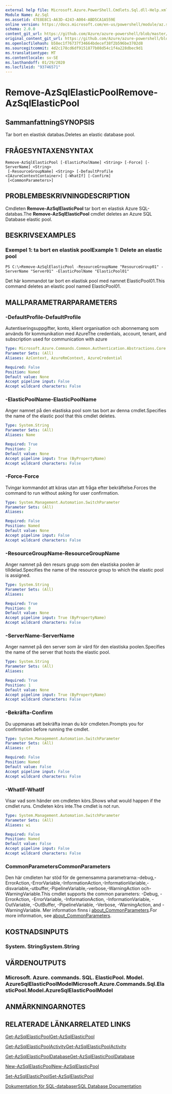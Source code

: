 ```yaml
---
external help file: Microsoft.Azure.PowerShell.Cmdlets.Sql.dll-Help.xml
Module Name: Az.Sql
ms.assetid: 47E8E8C1-A63D-4243-A004-ABD5CA1A559E
online version: https://docs.microsoft.com/en-us/powershell/module/az.sql/remove-azsqlelasticpool
schema: 2.0.0
content_git_url: https://github.com/Azure/azure-powershell/blob/master/src/Sql/Sql/help/Remove-AzSqlElasticPool.md
original_content_git_url: https://github.com/Azure/azure-powershell/blob/master/src/Sql/Sql/help/Remove-AzSqlElasticPool.md
ms.openlocfilehash: b58ec1f76737f34664bdecef38f2b596be3702d8
ms.sourcegitcommit: 4d2c178cd6df9151877b08d54c1f4a228dbec9d1
ms.translationtype: MT
ms.contentlocale: sv-SE
ms.lasthandoff: 01/29/2020
ms.locfileid: "93746571"
---
```

# <span data-ttu-id="023f1-101">Remove-AzSqlElasticPool</span><span class="sxs-lookup"><span data-stu-id="023f1-101">Remove-AzSqlElasticPool</span></span>

## <span data-ttu-id="023f1-102">Sammanfattning</span><span class="sxs-lookup"><span data-stu-id="023f1-102">SYNOPSIS</span></span>
<span data-ttu-id="023f1-103">Tar bort en elastisk databas.</span><span class="sxs-lookup"><span data-stu-id="023f1-103">Deletes an elastic database pool.</span></span>

## <span data-ttu-id="023f1-104">FRÅGESYNTAXEN</span><span class="sxs-lookup"><span data-stu-id="023f1-104">SYNTAX</span></span>

```
Remove-AzSqlElasticPool [-ElasticPoolName] <String> [-Force] [-ServerName] <String>
 [-ResourceGroupName] <String> [-DefaultProfile <IAzureContextContainer>] [-WhatIf] [-Confirm]
 [<CommonParameters>]
```

## <span data-ttu-id="023f1-105">PROBLEMBESKRIVNING</span><span class="sxs-lookup"><span data-stu-id="023f1-105">DESCRIPTION</span></span>
<span data-ttu-id="023f1-106">Cmdleten **Remove-AzSqlElasticPool** tar bort en elastisk Azure SQL-databas.</span><span class="sxs-lookup"><span data-stu-id="023f1-106">The **Remove-AzSqlElasticPool** cmdlet deletes an Azure SQL Database elastic pool.</span></span>

## <span data-ttu-id="023f1-107">BESKRIVS</span><span class="sxs-lookup"><span data-stu-id="023f1-107">EXAMPLES</span></span>

### <span data-ttu-id="023f1-108">Exempel 1: ta bort en elastisk pool</span><span class="sxs-lookup"><span data-stu-id="023f1-108">Example 1: Delete an elastic pool</span></span>
```
PS C:\>Remove-AzSqlElasticPool -ResourceGroupName "ResourceGroup01" -ServerName "Server01" -ElasticPoolName "ElasticPool01"
```

<span data-ttu-id="023f1-109">Det här kommandot tar bort en elastisk pool med namnet ElasticPool01.</span><span class="sxs-lookup"><span data-stu-id="023f1-109">This command deletes an elastic pool named ElasticPool01.</span></span>

## <span data-ttu-id="023f1-110">MALLPARAMETRAR</span><span class="sxs-lookup"><span data-stu-id="023f1-110">PARAMETERS</span></span>

### <span data-ttu-id="023f1-111">-DefaultProfile</span><span class="sxs-lookup"><span data-stu-id="023f1-111">-DefaultProfile</span></span>
<span data-ttu-id="023f1-112">Autentiseringsuppgifter, konto, klient organisation och abonnemang som används för kommunikation med Azure</span><span class="sxs-lookup"><span data-stu-id="023f1-112">The credentials, account, tenant, and subscription used for communication with azure</span></span>

```yaml
Type: Microsoft.Azure.Commands.Common.Authentication.Abstractions.Core.IAzureContextContainer
Parameter Sets: (All)
Aliases: AzContext, AzureRmContext, AzureCredential

Required: False
Position: Named
Default value: None
Accept pipeline input: False
Accept wildcard characters: False
```

### <span data-ttu-id="023f1-113">-ElasticPoolName</span><span class="sxs-lookup"><span data-stu-id="023f1-113">-ElasticPoolName</span></span>
<span data-ttu-id="023f1-114">Anger namnet på den elastiska pool som tas bort av denna cmdlet.</span><span class="sxs-lookup"><span data-stu-id="023f1-114">Specifies the name of the elastic pool that this cmdlet deletes.</span></span>

```yaml
Type: System.String
Parameter Sets: (All)
Aliases: Name

Required: True
Position: 2
Default value: None
Accept pipeline input: True (ByPropertyName)
Accept wildcard characters: False
```

### <span data-ttu-id="023f1-115">-Force</span><span class="sxs-lookup"><span data-stu-id="023f1-115">-Force</span></span>
<span data-ttu-id="023f1-116">Tvingar kommandot att köras utan att fråga efter bekräftelse.</span><span class="sxs-lookup"><span data-stu-id="023f1-116">Forces the command to run without asking for user confirmation.</span></span>

```yaml
Type: System.Management.Automation.SwitchParameter
Parameter Sets: (All)
Aliases:

Required: False
Position: Named
Default value: None
Accept pipeline input: False
Accept wildcard characters: False
```

### <span data-ttu-id="023f1-117">-ResourceGroupName</span><span class="sxs-lookup"><span data-stu-id="023f1-117">-ResourceGroupName</span></span>
<span data-ttu-id="023f1-118">Anger namnet på den resurs grupp som den elastiska poolen är tilldelad.</span><span class="sxs-lookup"><span data-stu-id="023f1-118">Specifies the name of the resource group to which the elastic pool is assigned.</span></span>

```yaml
Type: System.String
Parameter Sets: (All)
Aliases:

Required: True
Position: 0
Default value: None
Accept pipeline input: True (ByPropertyName)
Accept wildcard characters: False
```

### <span data-ttu-id="023f1-119">-ServerName</span><span class="sxs-lookup"><span data-stu-id="023f1-119">-ServerName</span></span>
<span data-ttu-id="023f1-120">Anger namnet på den server som är värd för den elastiska poolen.</span><span class="sxs-lookup"><span data-stu-id="023f1-120">Specifies the name of the server that hosts the elastic pool.</span></span>

```yaml
Type: System.String
Parameter Sets: (All)
Aliases:

Required: True
Position: 1
Default value: None
Accept pipeline input: True (ByPropertyName)
Accept wildcard characters: False
```

### <span data-ttu-id="023f1-121">-Bekräfta</span><span class="sxs-lookup"><span data-stu-id="023f1-121">-Confirm</span></span>
<span data-ttu-id="023f1-122">Du uppmanas att bekräfta innan du kör cmdleten.</span><span class="sxs-lookup"><span data-stu-id="023f1-122">Prompts you for confirmation before running the cmdlet.</span></span>

```yaml
Type: System.Management.Automation.SwitchParameter
Parameter Sets: (All)
Aliases: cf

Required: False
Position: Named
Default value: False
Accept pipeline input: False
Accept wildcard characters: False
```

### <span data-ttu-id="023f1-123">-WhatIf</span><span class="sxs-lookup"><span data-stu-id="023f1-123">-WhatIf</span></span>
<span data-ttu-id="023f1-124">Visar vad som händer om cmdleten körs.</span><span class="sxs-lookup"><span data-stu-id="023f1-124">Shows what would happen if the cmdlet runs.</span></span>
<span data-ttu-id="023f1-125">Cmdleten körs inte.</span><span class="sxs-lookup"><span data-stu-id="023f1-125">The cmdlet is not run.</span></span>

```yaml
Type: System.Management.Automation.SwitchParameter
Parameter Sets: (All)
Aliases: wi

Required: False
Position: Named
Default value: False
Accept pipeline input: False
Accept wildcard characters: False
```

### <span data-ttu-id="023f1-126">CommonParameters</span><span class="sxs-lookup"><span data-stu-id="023f1-126">CommonParameters</span></span>
<span data-ttu-id="023f1-127">Den här cmdleten har stöd för de gemensamma parametrarna:-debug,-ErrorAction,-ErrorVariable,-InformationAction,-InformationVariable,-disvariable,-utbuffer,-PipelineVariable,-verbose,-WarningAction och-WarningVariable.</span><span class="sxs-lookup"><span data-stu-id="023f1-127">This cmdlet supports the common parameters: -Debug, -ErrorAction, -ErrorVariable, -InformationAction, -InformationVariable, -OutVariable, -OutBuffer, -PipelineVariable, -Verbose, -WarningAction, and -WarningVariable.</span></span> <span data-ttu-id="023f1-128">Mer information finns i [about_CommonParameters](https://go.microsoft.com/fwlink/?LinkID=113216).</span><span class="sxs-lookup"><span data-stu-id="023f1-128">For more information, see [about_CommonParameters](https://go.microsoft.com/fwlink/?LinkID=113216).</span></span>

## <span data-ttu-id="023f1-129">KOSTNADS</span><span class="sxs-lookup"><span data-stu-id="023f1-129">INPUTS</span></span>

### <span data-ttu-id="023f1-130">System. String</span><span class="sxs-lookup"><span data-stu-id="023f1-130">System.String</span></span>

## <span data-ttu-id="023f1-131">VÄRDEN</span><span class="sxs-lookup"><span data-stu-id="023f1-131">OUTPUTS</span></span>

### <span data-ttu-id="023f1-132">Microsoft. Azure. commands. SQL. ElasticPool. Model. AzureSqlElasticPoolModel</span><span class="sxs-lookup"><span data-stu-id="023f1-132">Microsoft.Azure.Commands.Sql.ElasticPool.Model.AzureSqlElasticPoolModel</span></span>

## <span data-ttu-id="023f1-133">ANMÄRKNINGAR</span><span class="sxs-lookup"><span data-stu-id="023f1-133">NOTES</span></span>

## <span data-ttu-id="023f1-134">RELATERADE LÄNKAR</span><span class="sxs-lookup"><span data-stu-id="023f1-134">RELATED LINKS</span></span>

[<span data-ttu-id="023f1-135">Get-AzSqlElasticPool</span><span class="sxs-lookup"><span data-stu-id="023f1-135">Get-AzSqlElasticPool</span></span>](./Get-AzSqlElasticPool.md)

[<span data-ttu-id="023f1-136">Get-AzSqlElasticPoolActivity</span><span class="sxs-lookup"><span data-stu-id="023f1-136">Get-AzSqlElasticPoolActivity</span></span>](./Get-AzSqlElasticPoolActivity.md)

[<span data-ttu-id="023f1-137">Get-AzSqlElasticPoolDatabase</span><span class="sxs-lookup"><span data-stu-id="023f1-137">Get-AzSqlElasticPoolDatabase</span></span>](./Get-AzSqlElasticPoolDatabase.md)

[<span data-ttu-id="023f1-138">New-AzSqlElasticPool</span><span class="sxs-lookup"><span data-stu-id="023f1-138">New-AzSqlElasticPool</span></span>](./New-AzSqlElasticPool.md)

[<span data-ttu-id="023f1-139">Set-AzSqlElasticPool</span><span class="sxs-lookup"><span data-stu-id="023f1-139">Set-AzSqlElasticPool</span></span>](./Set-AzSqlElasticPool.md)

[<span data-ttu-id="023f1-140">Dokumentation för SQL-databaser</span><span class="sxs-lookup"><span data-stu-id="023f1-140">SQL Database Documentation</span></span>](https://docs.microsoft.com/azure/sql-database/)



